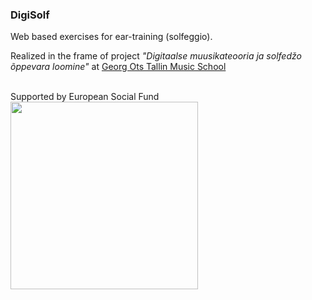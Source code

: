 ### DigiSolf

 Web based exercises for ear-training (solfeggio). 
 
Realized in the frame of project *"Digitaalse muusikateooria ja solfedžo õppevara loomine"* at [Georg Ots Tallin Music School](www.otsakool.edu.ee)  

<br>
Supported by European Social Fund 

<img src=https://www.struktuurifondid.ee/sites/default/files/eu_social_fund_horizontal.jpg width=300> 


